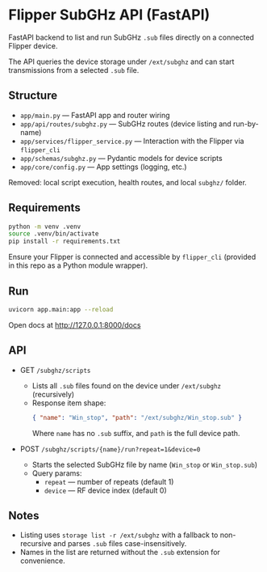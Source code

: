# Flipper SubGHz API (FastAPI)

FastAPI backend to list and run SubGHz `.sub` files directly on a connected Flipper device.

The API queries the device storage under `/ext/subghz` and can start transmissions from a selected `.sub` file.

## Structure

- `app/main.py` — FastAPI app and router wiring
- `app/api/routes/subghz.py` — SubGHz routes (device listing and run-by-name)
- `app/services/flipper_service.py` — Interaction with the Flipper via `flipper_cli`
- `app/schemas/subghz.py` — Pydantic models for device scripts
- `app/core/config.py` — App settings (logging, etc.)

Removed: local script execution, health routes, and local `subghz/` folder.

## Requirements

```bash
python -m venv .venv
source .venv/bin/activate
pip install -r requirements.txt
```

Ensure your Flipper is connected and accessible by `flipper_cli` (provided in this repo as a Python module wrapper).

## Run

```bash
uvicorn app.main:app --reload
```

Open docs at http://127.0.0.1:8000/docs

## API

- GET `/subghz/scripts`
  - Lists all `.sub` files found on the device under `/ext/subghz` (recursively)
  - Response item shape:
    ```json
    { "name": "Win_stop", "path": "/ext/subghz/Win_stop.sub" }
    ```
    Where `name` has no `.sub` suffix, and `path` is the full device path.

- POST `/subghz/scripts/{name}/run?repeat=1&device=0`
  - Starts the selected SubGHz file by name (`Win_stop` or `Win_stop.sub`)
  - Query params:
    - `repeat` — number of repeats (default 1)
    - `device` — RF device index (default 0)

## Notes

- Listing uses `storage list -r /ext/subghz` with a fallback to non-recursive and parses `.sub` files case-insensitively.
- Names in the list are returned without the `.sub` extension for convenience.
